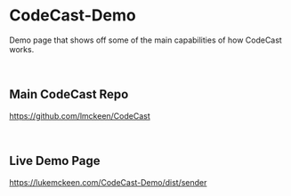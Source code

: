 # CodeCast-Demo
Demo page that shows off some of the main capabilities of how CodeCast works. 

<br>

## Main CodeCast Repo 
https://github.com/lmckeen/CodeCast

<br>

## Live Demo Page
https://lukemckeen.com/CodeCast-Demo/dist/sender